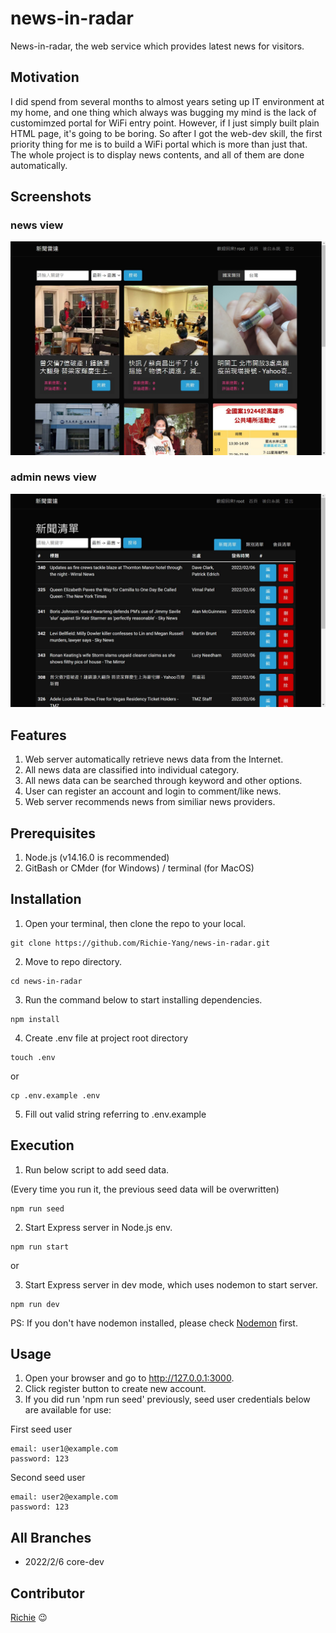 # news-in-radar
News-in-radar, the web service which provides latest news for visitors.


## Motivation
I did spend from several months to almost years seting up IT environment at my home, and one thing which always was bugging my mind is the lack of customimzed portal for WiFi entry point. However, if I just simply built plain HTML page, it's going to be boring. So after I got the web-dev skill, the first priority thing for me is to build a WiFi portal which is more than just that. The whole project is to display news contents, and all of them are done automatically. 


## Screenshots
### news view
![News Page](https://github.com/Richie-Yang/news-in-radar/blob/main/public/images/news_view.jpg)
### admin news view
![Admin News Page](https://github.com/Richie-Yang/news-in-radar/blob/main/public/images/admin_news_view.jpg)


## Features
1. Web server automatically retrieve news data from the Internet.
2. All news data are classified into individual category.
3. All news data can be searched through keyword and other options.
4. User can register an account and login to comment/like news.
5. Web server recommends news from similiar news providers.


## Prerequisites
1. Node.js (v14.16.0 is recommended)
2. GitBash or CMder (for Windows) / terminal (for MacOS)


## Installation
1. Open your terminal, then clone the repo to your local.
```
git clone https://github.com/Richie-Yang/news-in-radar.git
```
2. Move to repo directory.
```
cd news-in-radar
```
3. Run the command below to start installing dependencies.
```
npm install
```
4. Create .env file at project root directory
```
touch .env
```
or
```
cp .env.example .env
```
5. Fill out valid string referring to .env.example


## Execution
1. Run below script to add seed data. 

(Every time you run it, the previous seed data will be overwritten)
```
npm run seed
```
2. Start Express server in Node.js env.
```
npm run start
```
or

3. Start Express server in dev mode, which uses nodemon to start server.
```
npm run dev
```
PS: If you don't have nodemon installed, please check [Nodemon](https://www.npmjs.com/package/nodemon) first.


## Usage
1. Open your browser and go to http://127.0.0.1:3000.
2. Click register button to create new account.
3. If you did run 'npm run seed' previously, seed user credentials below are available for use:

First seed user
```
email: user1@example.com
password: 123
```

Second seed user
```
email: user2@example.com
password: 123
```


## All Branches
* 2022/2/6 core-dev


## Contributor
[Richie](https://github.com/Richie-Yang) :wink:
